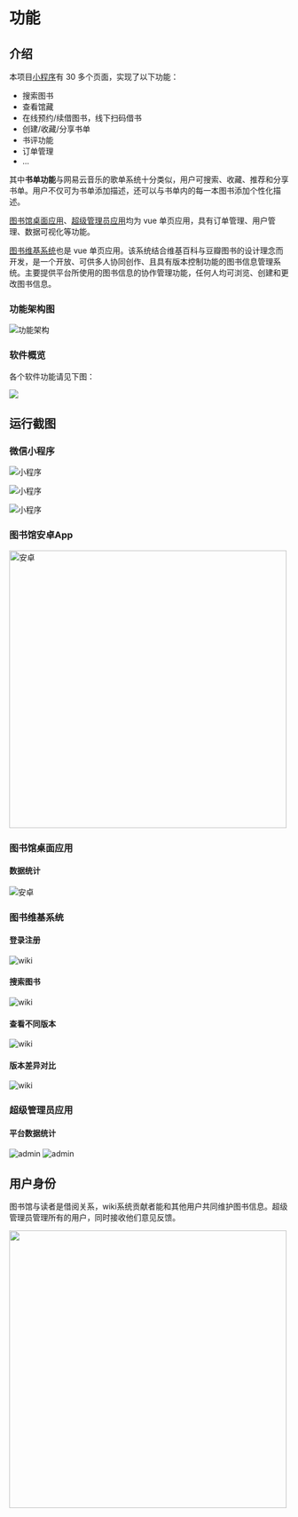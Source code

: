 
# 功能
## 介绍
本项目[小程序](#微信小程序)有 30 多个页面，实现了以下功能：

* 搜索图书
* 查看馆藏
* 在线预约/续借图书，线下扫码借书
* 创建/收藏/分享书单
* 书评功能
* 订单管理
* ...

其中**书单功能**与网易云音乐的歌单系统十分类似，用户可搜索、收藏、推荐和分享书单。用户不仅可为书单添加描述，还可以与书单内的每一本图书添加个性化描述。

[图书馆桌面应用](#图书馆桌面应用)、[超级管理员应用](#超级管理员应用)均为 vue 单页应用，具有订单管理、用户管理、数据可视化等功能。

[图书维基系统](#图书维基系统)也是 vue 单页应用。该系统结合维基百科与豆瓣图书的设计理念而开发，是一个开放、可供多人协同创作、且具有版本控制功能的图书信息管理系统。主要提供平台所使用的图书信息的协作管理功能，任何人均可浏览、创建和更改图书信息。

### 功能架构图
![功能架构](../media/functional_architecture.jpg)

### 软件概览

各个软件功能请见下图：

<img src="../media/softwares.png">

## 运行截图
### 微信小程序
![小程序](../media/weapp_ui_1.png)

![小程序](../media/weapp_ui_2.png)

![小程序](../media/weapp_ui_3.png)

### 图书馆安卓App
<img alt="安卓" src="../media/android.png" height="500px">

### 图书馆桌面应用
#### 数据统计
![安卓](../media/library_2.png)

### 图书维基系统
#### 登录注册
![wiki](../media/wiki_1.png)
#### 搜索图书
![wiki](../media/wiki_2.png)
#### 查看不同版本
![wiki](../media/wiki_3.png)
#### 版本差异对比
![wiki](../media/wiki_4.png)

### 超级管理员应用
#### 平台数据统计
![admin](../media/admin_1.png)
![admin](../media/admin_2.png)


## 用户身份

图书馆与读者是借阅关系，wiki系统贡献者能和其他用户共同维护图书信息。超级管理员管理所有的用户，同时接收他们意见反馈。

<img src="../media/user_identity.jpg" width="500px">
